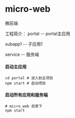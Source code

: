 <!--
 * @Author: your name
 * @Date: 2021-09-09 21:51:45
 * @LastEditTime: 2021-09-12 20:31:13
 * @LastEditors: your name
 * @Description: In User Settings Edit
 * @FilePath: /micro-web/README.md
-->

# micro-web
微前端

工程简介：
portal -- portal主应用

subapp1 -- 子应用1

service -- 服务端

#### 启动主应用
```shell script
cd portal # 进入到主项目
npm start # 启动项目
```
#### 启动所有应用和服务端
```shell script
# micro_web 目录下
npm start 
```


